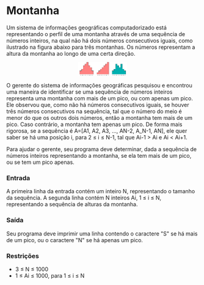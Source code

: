 # Montanha #
Um sistema de informações geográficas computadorizado está representando o perfil de uma montanha através de uma sequência de números inteiros, na qual não há dois números consecutivos iguais, como ilustrado na figura abaixo para três montanhas. Os números representam a altura da montanha ao longo de uma certa direção.

<p align = "center">
    <img src = "montanha.png" width = "128"/>
</p>

O gerente do sistema de informações geográficas pesquisou e encontrou uma maneira de identificar se uma sequência de números inteiros representa uma montanha com mais de um pico, ou com apenas um pico. Ele observou que, como não há números consecutivos iguais, se houver três números consecutivos na sequência, tal que o número do meio é menor do que os outros dois números, então a montanha tem mais de um pico. Caso contrário, a montanha tem apenas um pico. De forma mais rigorosa, se a sequência é A=[A1, A2, A3, …, AN-2, A_N-1, AN], ele quer saber se há uma posição i, para 2 ≤ i ≤ N-1, tal que Ai-1 > Ai e Ai < Ai+1.

Para ajudar o gerente, seu programa deve determinar, dada a sequência de números inteiros representando a montanha, se ela tem mais de um pico, ou se tem um pico apenas.

### Entrada ###
A primeira linha da entrada contém um inteiro N, representando o tamanho da sequência. A segunda linha contém N inteiros Ai, 1 ≤ i ≤ N, representando a sequência de alturas da montanha.

### Saída ###
Seu programa deve imprimir uma linha contendo o caractere "S" se há mais de um pico, ou o caractere "N" se há apenas um pico.

### Restrições ###
- 3 ≤ N ≤ 1000
- 1 ≤ Ai ≤ 1000, para 1 ≤ i ≤ N
